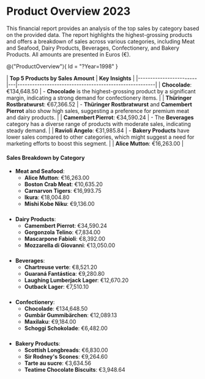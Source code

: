 # Product Overview 2023

This financial report provides an analysis of the top sales by category based on the provided data. The report highlights the highest-grossing products and offers a breakdown of sales across various categories, including Meat and Seafood, Dairy Products, Beverages, Confectionery, and Bakery Products. All amounts are presented in Euros (€).

@("ProductOverview"){ Id = "?Year=1998" }

| **Top 5 Products by Sales Amount**    | **Key Insights** |
|------------------------|---|--------------------------------------------------------|
|  **Chocolade**: €134,648.50           |       - **Chocolade** is the highest-grossing product by a significant margin, indicating a strong demand for confectionery items.         |
| **Thüringer Rostbratwurst**: €67,366.52       |      - **Thüringer Rostbratwurst** and **Camembert Pierrot** also show high sales, suggesting a preference for premium meat and dairy products.         |
| **Camembert Pierrot**: €34,590.24    |        - The **Beverages** category has a diverse range of products with moderate sales, indicating steady demand.         |
| **Ravioli Angelo**: €31,985.84   |       - **Bakery Products** have lower sales compared to other categories, which might suggest a need for marketing efforts to boost this segment.         |
| **Alice Mutton**: €16,263.00       |                      


#### **Sales Breakdown by Category**
- **Meat and Seafood**:
  - **Alice Mutton**: €16,263.00
  - **Boston Crab Meat**: €10,635.20
  - **Carnarvon Tigers**: €16,993.75
  - **Ikura**: €18,004.80
  - **Mishi Kobe Niku**: €9,136.00

###
- **Dairy Products**:
  - **Camembert Pierrot**: €34,590.24
  - **Gorgonzola Telino**: €7,834.00
  - **Mascarpone Fabioli**: €8,392.00
  - **Mozzarella di Giovanni**: €13,050.00

###
- **Beverages**:
  - **Chartreuse verte**: €8,521.20
  - **Guaraná Fantástica**: €9,280.80
  - **Laughing Lumberjack Lager**: €12,670.20
  - **Outback Lager**: €7,510.10
###

- **Confectionery**:
  - **Chocolade**: €134,648.50
  - **Gumbär Gummibärchen**: €12,089.13
  - **Maxilaku**: €9,184.00
  - **Schoggi Schokolade**: €6,482.00

###

- **Bakery Products**:
  - **Scottish Longbreads**: €6,830.00
  - **Sir Rodney's Scones**: €9,264.60
  - **Tarte au sucre**: €3,634.56
  - **Teatime Chocolate Biscuits**: €3,948.64

